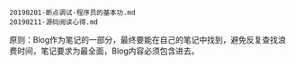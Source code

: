 ```
20190201-断点调试-程序员的基本功.md
20190211-源码阅读心得.md
```
原则：Blog作为笔记的一部分，最终要能在自己的笔记中找到，避免反复查找浪费时间，笔记要求为最全面，Blog内容必须包含进去。
